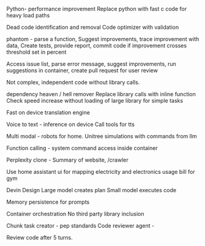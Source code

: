 Python- performance improvement
Replace python with fast c code for heavy load paths 

Dead code identification and removal 
Code optimizer with validation 

phantom - parse a function,  Suggest improvements,  trace improvement with data,  Create tests,  provide report, commit code if improvement crosses threshold set in percent

Access issue list, parse error message,  suggest improvements,  run suggestions in container, create pull request for user review

Not complex, independent code without library calls.

dependency heaven / hell remover 
Replace library calls with inline function 
Check speed increase without loading of large library for simple tasks 


Fast on device translation engine



Voice to text - inference on device
Call tools for tts 


Multi modal - robots for home.
Unitree simulations with commands from llm 

Function calling - system command access inside container


Perplexity clone - Summary of website, /crawler

Use home assistant ui for mapping electricity and electronics usage bill for gym

Devin Design 
Large model creates plan
Small model executes code 

Memory persistence for prompts 

Container orchestration 
No third party library inclusion 

Chunk task creator - pep standards 
Code reviewer agent - 

Review code after 5 turns. 



